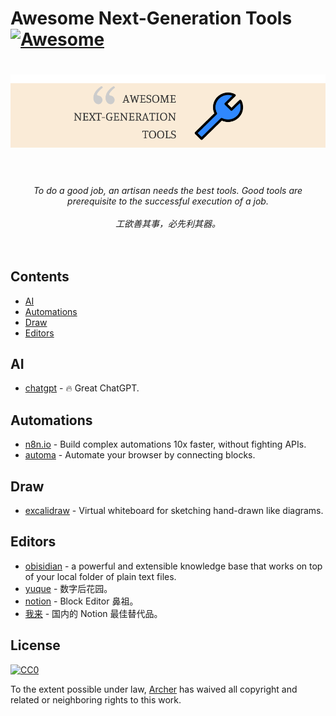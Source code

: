 # Awesome Next-Generation Tools [![Awesome](https://cdn.rawgit.com/sindresorhus/awesome/d7305f38d29fed78fa85652e3a63e154dd8e8829/media/badge.svg)](https://github.com/sindresorhus/awesome)

<h1 align="center">
  <img src="media/logo.png" alt="Tools">
  <br>
  <br>
</h1>

<p align="center">
<em>To do a good job, an artisan needs the best tools. Good tools are prerequisite to the successful execution of a job.</em>
<br>
<br>
<em>工欲善其事，必先利其器。</em>
<br>
<br>
<br>
</p>

## Contents

- [AI](#AI)
- [Automations](#Automations)
- [Draw](#Draw)
- [Editors](#Editors)

## AI

- [chatgpt](https://chat.openai.com/) - 🔥 Great ChatGPT.

## Automations

- [n8n.io](https://n8n.io) - Build complex automations 10x faster, without fighting APIs.
- [automa](https://www.automa.site/) - Automate your browser by connecting blocks.

## Draw

- [excalidraw](https://excalidraw.com/) - Virtual whiteboard for sketching hand-drawn like diagrams.

## Editors

- [obisidian](https://obsidian.md) - a powerful and extensible knowledge base that works on top of your local folder of plain text files.
- [yuque](https://www.yuque.com) - 数字后花园。
- [notion](https://www.notion.so) - Block Editor 鼻祖。
- [我来](https://wolai.com) - 国内的 Notion 最佳替代品。

## License

[![CC0](http://mirrors.creativecommons.org/presskit/buttons/88x31/svg/cc-zero.svg)](https://creativecommons.org/publicdomain/zero/1.0/)

To the extent possible under law, [Archer](https://xiaoa.name) has waived all copyright and related or neighboring rights to this work.
